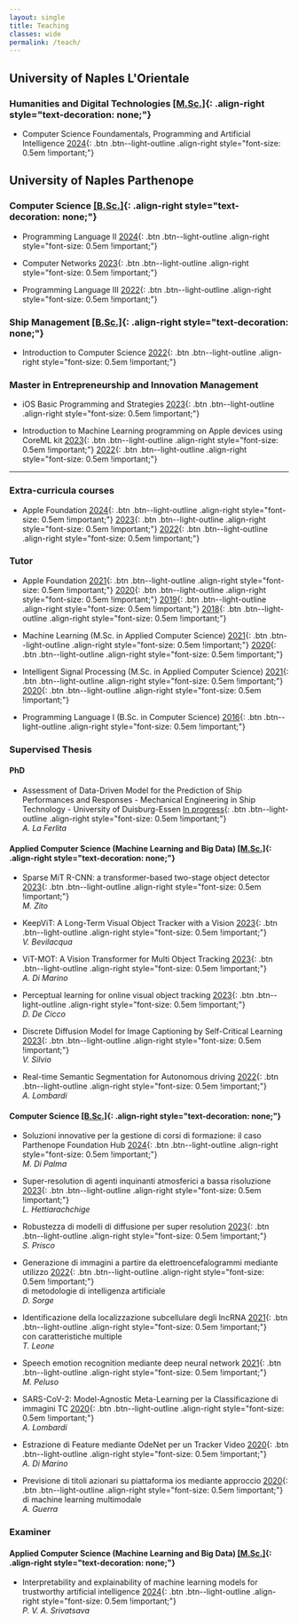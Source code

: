 ```yaml
---
layout: single
title: Teaching
classes: wide
permalink: /teach/
---
```


## University of Naples L'Orientale

### Humanities and Digital Technologies [\[M.Sc.\]](#){: .align-right style="text-decoration: none;"}

* Computer Science Foundamentals, Programming and Artificial Intelligence
[2024](#){: .btn .btn--light-outline .align-right style="font-size: 0.5em !important;"}

<!--- * Web Techonlogies
[2024](#){: .btn .btn--light-outline .align-right style="font-size: 0.5em !important;"} --->

## University of Naples Parthenope

### Computer Science [\[B.Sc.\]](#){: .align-right style="text-decoration: none;"}

* Programming Language II
[2024](#){: .btn .btn--light-outline .align-right style="font-size: 0.5em !important;"}

* Computer Networks
[2023](#){: .btn .btn--light-outline .align-right style="font-size: 0.5em !important;"}

* Programming Language III 
[2022](#){: .btn .btn--light-outline .align-right style="font-size: 0.5em !important;"}

### Ship Management [\[B.Sc.\]](#){: .align-right style="text-decoration: none;"}

* Introduction to Computer Science
[2022](#){: .btn .btn--light-outline .align-right style="font-size: 0.5em !important;"}

### Master in Entrepreneurship and Innovation Management

* ⁠iOS Basic Programming and Strategies
[2023](#){: .btn .btn--light-outline .align-right style="font-size: 0.5em !important;"}

* Introduction to Machine Learning programming on Apple devices using CoreML kit
[2023](#){: .btn .btn--light-outline .align-right style="font-size: 0.5em !important;"}
[2022](#){: .btn .btn--light-outline .align-right style="font-size: 0.5em !important;"}

---

### Extra-curricula courses

* Apple Foundation
[2024](#){: .btn .btn--light-outline .align-right style="font-size: 0.5em !important;"}
[2023](#){: .btn .btn--light-outline .align-right style="font-size: 0.5em !important;"}
[2022](#){: .btn .btn--light-outline .align-right style="font-size: 0.5em !important;"}

### Tutor

* Apple Foundation
[2021](#){: .btn .btn--light-outline .align-right style="font-size: 0.5em !important;"}
[2020](#){: .btn .btn--light-outline .align-right style="font-size: 0.5em !important;"}
[2019](#){: .btn .btn--light-outline .align-right style="font-size: 0.5em !important;"}
[2018](#){: .btn .btn--light-outline .align-right style="font-size: 0.5em !important;"}

* Machine Learning (M.Sc. in Applied Computer Science)
[2021](#){: .btn .btn--light-outline .align-right style="font-size: 0.5em !important;"}
[2020](#){: .btn .btn--light-outline .align-right style="font-size: 0.5em !important;"}

* Intelligent Signal Processing (M.Sc. in Applied Computer Science)
[2021](#){: .btn .btn--light-outline .align-right style="font-size: 0.5em !important;"}
[2020](#){: .btn .btn--light-outline .align-right style="font-size: 0.5em !important;"}

* Programming Language I (B.Sc. in Computer Science)
[2016](#){: .btn .btn--light-outline .align-right style="font-size: 0.5em !important;"}

### Supervised Thesis

#### PhD

* Assessment of Data-Driven Model for the Prediction of Ship Performances and Responses - Mechanical Engineering in Ship Technology - University of Duisburg-Essen
[In progress](#){: .btn .btn--light-outline .align-right style="font-size: 0.5em !important;"}  
_A. La Ferlita_

#### Applied Computer Science (Machine Learning and Big Data) [\[M.Sc.\]](#){: .align-right style="text-decoration: none;"}

* Sparse MiT R-CNN: a transformer-based two-stage object detector
[2023](#){: .btn .btn--light-outline .align-right style="font-size: 0.5em !important;"}  
_M. Zito_

* KeepViT: A Long-Term Visual Object Tracker with a Vision [2023](#){: .btn .btn--light-outline .align-right style="font-size: 0.5em !important;"}  
_V. Bevilacqua_

* ViT-MOT: A Vision Transformer for Multi Object Tracking
[2023](#){: .btn .btn--light-outline .align-right style="font-size: 0.5em !important;"}  
_A. Di Marino_

* Perceptual learning for online visual object tracking 
[2023](#){: .btn .btn--light-outline .align-right style="font-size: 0.5em !important;"}  
_D. De Cicco_

* Discrete Diffusion Model for Image Captioning by Self-Critical Learning
[2023](#){: .btn .btn--light-outline .align-right style="font-size: 0.5em !important;"}  
_V. Silvio_

* Real-time Semantic Segmentation for Autonomous driving
[2022](#){: .btn .btn--light-outline .align-right style="font-size: 0.5em !important;"}  
_A. Lombardi_

#### Computer Science [\[B.Sc.\]](#){: .align-right style="text-decoration: none;"}

* Soluzioni innovative per la gestione di corsi di formazione: il caso Parthenope Foundation Hub
[2024](#){: .btn .btn--light-outline .align-right style="font-size: 0.5em !important;"}  
_M. Di Palma_

* Super-resolution di agenti inquinanti atmosferici a bassa risoluzione 
[2023](#){: .btn .btn--light-outline .align-right style="font-size: 0.5em !important;"}  
_L. Hettiarachchige_

* Robustezza di modelli di diffusione per super resolution
[2023](#){: .btn .btn--light-outline .align-right style="font-size: 0.5em !important;"}  
_S. Prisco_

* Generazione di immagini a partire da elettroencefalogrammi mediante utilizzo 
[2022](#){: .btn .btn--light-outline .align-right style="font-size: 0.5em !important;"}  
di metodologie di intelligenza artificiale  
_D. Sorge_

* Identificazione della localizzazione subcellulare degli
lncRNA
[2021](#){: .btn .btn--light-outline .align-right style="font-size: 0.5em !important;"}  
con caratteristiche multiple  
_T. Leone_

* Speech emotion recognition mediante deep neural network
[2021](#){: .btn .btn--light-outline .align-right style="font-size: 0.5em !important;"}  
_M. Peluso_

* SARS-CoV-2: Model-Agnostic Meta-Learning per la Classificazione di immagini TC
[2020](#){: .btn .btn--light-outline .align-right style="font-size: 0.5em !important;"}  
_A. Lombardi_

* Estrazione di Feature mediante OdeNet per un Tracker Video
[2020](#){: .btn .btn--light-outline .align-right style="font-size: 0.5em !important;"}  
_A. Di Marino_

* Previsione di titoli azionari su piattaforma ios mediante approccio
[2020](#){: .btn .btn--light-outline .align-right style="font-size: 0.5em !important;"}  
di machine learning multimodale  
_A. Guerra_

### Examiner

#### Applied Computer Science (Machine Learning and Big Data) [\[M.Sc.\]](#){: .align-right style="text-decoration: none;"}

* Interpretability and explainability of machine learning models for trustworthy artificial intelligence
[2024](#){: .btn .btn--light-outline .align-right style="font-size: 0.5em !important;"}  
_P. V. A. Srivatsava_
